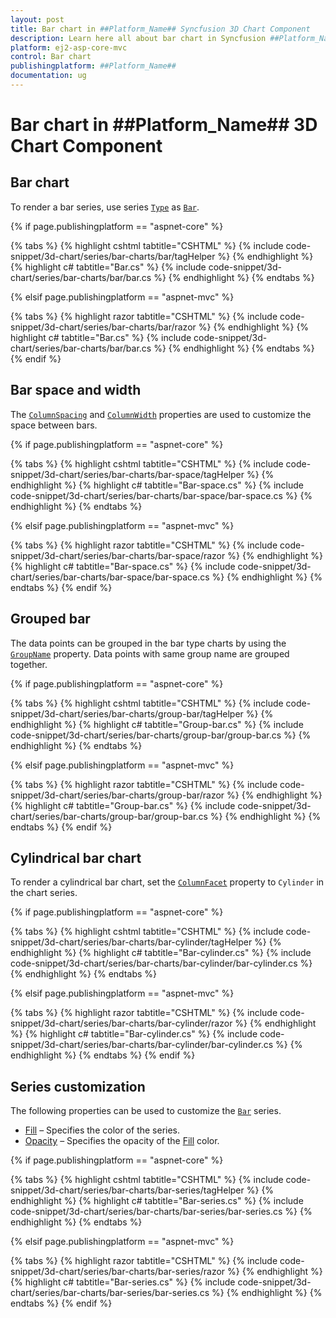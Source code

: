```yaml
---
layout: post
title: Bar chart in ##Platform_Name## Syncfusion 3D Chart Component
description: Learn here all about bar chart in Syncfusion ##Platform_Name## 3D Chart component of Syncfusion Essential JS 2 and more.
platform: ej2-asp-core-mvc
control: Bar chart
publishingplatform: ##Platform_Name##
documentation: ug
---
```



# Bar chart in ##Platform_Name## 3D Chart Component

## Bar chart

To render a bar series, use series [`Type`](https://help.syncfusion.com/cr/aspnetcore-js2/Syncfusion.EJ2.Charts.Chart3DSeries.html#Syncfusion_EJ2_Charts_Chart3DSeries_Type) as [`Bar`](https://help.syncfusion.com/cr/aspnetcore-js2/Syncfusion.EJ2.Charts.Chart3DSeriesType.html#Syncfusion_EJ2_Charts_Chart3DSeriesType_Bar).

{% if page.publishingplatform == "aspnet-core" %}

{% tabs %}
{% highlight cshtml tabtitle="CSHTML" %}
{% include code-snippet/3d-chart/series/bar-charts/bar/tagHelper %}
{% endhighlight %}
{% highlight c# tabtitle="Bar.cs" %}
{% include code-snippet/3d-chart/series/bar-charts/bar/bar.cs %}
{% endhighlight %}
{% endtabs %}

{% elsif page.publishingplatform == "aspnet-mvc" %}

{% tabs %}
{% highlight razor tabtitle="CSHTML" %}
{% include code-snippet/3d-chart/series/bar-charts/bar/razor %}
{% endhighlight %}
{% highlight c# tabtitle="Bar.cs" %}
{% include code-snippet/3d-chart/series/bar-charts/bar/bar.cs %}
{% endhighlight %}
{% endtabs %}
{% endif %}



## Bar space and width

The [`ColumnSpacing`](https://help.syncfusion.com/cr/aspnetcore-js2/Syncfusion.EJ2.Charts.Chart3DSeries.html#Syncfusion_EJ2_Charts_Chart3DSeries_ColumnSpacing) and [`ColumnWidth`](https://help.syncfusion.com/cr/aspnetcore-js2/Syncfusion.EJ2.Charts.Chart3DSeries.html#Syncfusion_EJ2_Charts_Chart3DSeries_ColumnWidth) properties are used to customize the space between bars.

{% if page.publishingplatform == "aspnet-core" %}

{% tabs %}
{% highlight cshtml tabtitle="CSHTML" %}
{% include code-snippet/3d-chart/series/bar-charts/bar-space/tagHelper %}
{% endhighlight %}
{% highlight c# tabtitle="Bar-space.cs" %}
{% include code-snippet/3d-chart/series/bar-charts/bar-space/bar-space.cs %}
{% endhighlight %}
{% endtabs %}

{% elsif page.publishingplatform == "aspnet-mvc" %}

{% tabs %}
{% highlight razor tabtitle="CSHTML" %}
{% include code-snippet/3d-chart/series/bar-charts/bar-space/razor %}
{% endhighlight %}
{% highlight c# tabtitle="Bar-space.cs" %}
{% include code-snippet/3d-chart/series/bar-charts/bar-space/bar-space.cs %}
{% endhighlight %}
{% endtabs %}
{% endif %}


## Grouped bar

The data points can be grouped in the bar type charts by using the [`GroupName`](https://help.syncfusion.com/cr/aspnetcore-js2/Syncfusion.EJ2.Charts.Chart3DSeries.html#Syncfusion_EJ2_Charts_Chart3DSeries_GroupName) property. Data points with same group name are grouped together.

{% if page.publishingplatform == "aspnet-core" %}

{% tabs %}
{% highlight cshtml tabtitle="CSHTML" %}
{% include code-snippet/3d-chart/series/bar-charts/group-bar/tagHelper %}
{% endhighlight %}
{% highlight c# tabtitle="Group-bar.cs" %}
{% include code-snippet/3d-chart/series/bar-charts/group-bar/group-bar.cs %}
{% endhighlight %}
{% endtabs %}

{% elsif page.publishingplatform == "aspnet-mvc" %}

{% tabs %}
{% highlight razor tabtitle="CSHTML" %}
{% include code-snippet/3d-chart/series/bar-charts/group-bar/razor %}
{% endhighlight %}
{% highlight c# tabtitle="Group-bar.cs" %}
{% include code-snippet/3d-chart/series/bar-charts/group-bar/group-bar.cs %}
{% endhighlight %}
{% endtabs %}
{% endif %}



## Cylindrical bar chart

To render a cylindrical bar chart, set the [`ColumnFacet`](https://help.syncfusion.com/cr/aspnetcore-js2/Syncfusion.EJ2.Charts.Chart3DSeries.html#Syncfusion_EJ2_Charts_Chart3DSeries_ColumnFacet) property to `Cylinder` in the chart series.

{% if page.publishingplatform == "aspnet-core" %}

{% tabs %}
{% highlight cshtml tabtitle="CSHTML" %}
{% include code-snippet/3d-chart/series/bar-charts/bar-cylinder/tagHelper %}
{% endhighlight %}
{% highlight c# tabtitle="Bar-cylinder.cs" %}
{% include code-snippet/3d-chart/series/bar-charts/bar-cylinder/bar-cylinder.cs %}
{% endhighlight %}
{% endtabs %}

{% elsif page.publishingplatform == "aspnet-mvc" %}

{% tabs %}
{% highlight razor tabtitle="CSHTML" %}
{% include code-snippet/3d-chart/series/bar-charts/bar-cylinder/razor %}
{% endhighlight %}
{% highlight c# tabtitle="Bar-cylinder.cs" %}
{% include code-snippet/3d-chart/series/bar-charts/bar-cylinder/bar-cylinder.cs %}
{% endhighlight %}
{% endtabs %}
{% endif %}



## Series customization

The following properties can be used to customize the [`Bar`](https://help.syncfusion.com/cr/aspnetcore-js2/Syncfusion.EJ2.Charts.Chart3DSeriesType.html#Syncfusion_EJ2_Charts_Chart3DSeriesType_Bar) series.

* [Fill](https://help.syncfusion.com/cr/aspnetcore-js2/Syncfusion.EJ2.Charts.Chart3DSeries.html#Syncfusion_EJ2_Charts_Chart3DSeries_Fill) – Specifies the color of the series.
* [Opacity](https://help.syncfusion.com/cr/aspnetcore-js2/Syncfusion.EJ2.Charts.Chart3DSeries.html#Syncfusion_EJ2_Charts_Chart3DSeries_Opacity) – Specifies the opacity of the [Fill](https://help.syncfusion.com/cr/aspnetcore-js2/Syncfusion.EJ2.Charts.Chart3DSeries.html#Syncfusion_EJ2_Charts_Chart3DSeries_Fill) color.

{% if page.publishingplatform == "aspnet-core" %}

{% tabs %}
{% highlight cshtml tabtitle="CSHTML" %}
{% include code-snippet/3d-chart/series/bar-charts/bar-series/tagHelper %}
{% endhighlight %}
{% highlight c# tabtitle="Bar-series.cs" %}
{% include code-snippet/3d-chart/series/bar-charts/bar-series/bar-series.cs %}
{% endhighlight %}
{% endtabs %}

{% elsif page.publishingplatform == "aspnet-mvc" %}

{% tabs %}
{% highlight razor tabtitle="CSHTML" %}
{% include code-snippet/3d-chart/series/bar-charts/bar-series/razor %}
{% endhighlight %}
{% highlight c# tabtitle="Bar-series.cs" %}
{% include code-snippet/3d-chart/series/bar-charts/bar-series/bar-series.cs %}
{% endhighlight %}
{% endtabs %}
{% endif %}
